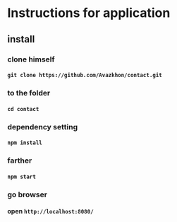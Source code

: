 
# Instructions for application

## install
### clone himself
#### `git clone https://github.com/Avazkhon/contact.git`

### to the folder 
#### `cd contact`

### dependency setting
#### `npm install`

### farther
#### `npm start`

### go browser
#### open `http://localhost:8080/`
